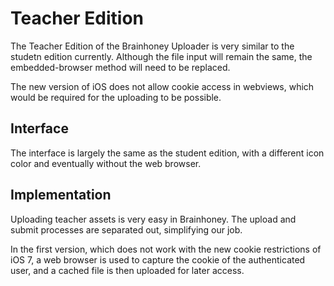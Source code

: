 # Teacher Edition
The Teacher Edition of the Brainhoney Uploader is very similar to the
studetn edition currently. Although the file input will remain the same,
the embedded-browser method will need to be replaced.

The new version of iOS does not allow cookie access in webviews, which
would be required for the uploading to be possible.

## Interface
The interface is largely the same as the student edition, with a different
icon color and eventually without the web browser.

## Implementation
Uploading teacher assets is very easy in Brainhoney. The upload and submit
processes are separated out, simplifying our job.

In the first version, which does not work with the new cookie restrictions of
iOS 7, a web browser is used to capture the cookie of the authenticated user,
and a cached file is then uploaded for later access.

